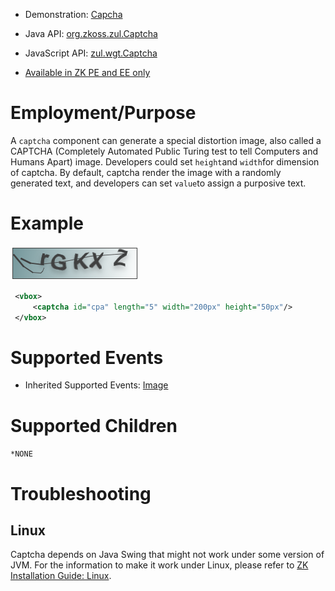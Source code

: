 
- Demonstration: [Capcha](http://www.zkoss.org/zkdemo/input/form_sample)
- Java API: [org.zkoss.zul.Captcha](https://www.zkoss.org/javadoc/latest/zk/org/zkoss/zul/Captcha.html)
- JavaScript API: [zul.wgt.Captcha](https://www.zkoss.org/javadoc/latest/jsdoc/classes/zul.wgt.Captcha.html)

- [Available in ZK PE and EE only](http://www.zkoss.org/product/edition.dsp)

# Employment/Purpose

A `captcha` component can generate a special distortion image, also
called a CAPTCHA (Completely Automated Public Turing test to tell
Computers and Humans Apart) image. Developers could set `height`and
`width`for dimension of captcha. By default, captcha render the image
with a randomly generated text, and developers can set `value`to assign
a purposive text.

# Example

![](/zk_component_ref/images/captcha.png)

```xml
 <vbox>
     <captcha id="cpa" length="5" width="200px" height="50px"/>
 </vbox>
```

# Supported Events

- Inherited Supported Events: [ Image]({{site.baseurl}}/zk_component_ref/image#Supported_Events)

# Supported Children

`*NONE`



# Troubleshooting

## Linux

Captcha depends on Java Swing that might not work under some version of
JVM. For the information to make it work under Linux, please refer to
[ZK Installation Guide: Linux]({{site.baseurl}}/zk_installation_guide/linux).



